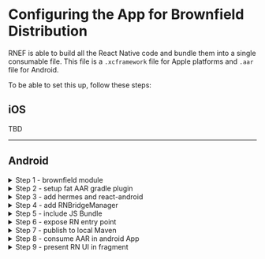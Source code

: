 # Configuring the App for Brownfield Distribution

RNEF is able to build all the React Native code and bundle them into a single consumable file. This file is a `.xcframework` file for Apple platforms and `.aar` file for Android.

To be able to set this up, follow these steps:

## iOS

TBD

<hr/>

## Android

<details>
<summary>Step 1 - brownfield module</summary>
<br/>
In this step, we will create a new android library module within our React-Native project, which will embed the UI we develop in React-Native and exposes the APIs related to loading React-Native UI into a native android app. 
    
Let’s open our React-Native android folder in Android Studio and create a new android library:
    
- Go to File → New Module → Android Library
        
    ![Verify Aar plugin setup](./docs/assets/android-brownfield/create_module.png)
        
- Once the sync finishes, run your RN app to make sure nothing cashes.
- Let’s also try to generate the release AAR of both `app` and `rnbrownfield` module by running `./gradlew assembleRelease` in android directory, to make sure everything works at this stage.
</details>

<details>
<summary>Step 2 - setup fat AAR gradle plugin</summary>
<br/>

We are now required to leverage a gradle plugin to generate a fat AAR from our `rnbrownfield` module. This gradle plugin is an inspiration from already available OSS plugins for generating a fat AAR.
    
- We will use https://github.com/callstack/big-fat-aar to help us generate a fat AAR. There’s a latest published version [here](https://github.com/callstack/big-fat-aar/packages/2290113), which we will consume.
- Add the following code to your `android/build.gradle` and `rnbrownfield/build.gradle` files:
    
    ```diff
    diff --git a/android/build.gradle b/android/build.gradle
    index a62d6da..6e38d66 100644
    --- a/android/build.gradle
    +++ b/android/build.gradle
    @@ -8,6 +8,14 @@ buildscript {
             kotlinVersion = "2.0.21"
         }
         repositories {
    +        maven {
    +            name = "GitHubPackages"
    +            url = uri("https://maven.pkg.github.com/callstack/big-fat-aar")
    +            credentials {
    +                username = System.getenv("GITHUB_USERNAME")
    +                password = System.getenv("GITHUB_TOKEN")
    +            }
    +        }
             google()
             mavenCentral()
         }
    @@ -15,6 +23,7 @@ buildscript {
             classpath("com.android.tools.build:gradle")
             classpath("com.facebook.react:react-native-gradle-plugin")
             classpath("org.jetbrains.kotlin:kotlin-gradle-plugin")
    +        classpath("org.bigfataar:plugin:0.0.3")
         }
     }
     
    diff --git a/android/rnbrownfield/build.gradle.kts b/android/rnbrownfield/build.gradle.kts
    index 6b51bb3..ba19363 100644
    --- a/android/rnbrownfield/build.gradle.kts
    +++ b/android/rnbrownfield/build.gradle.kts
    @@ -1,6 +1,7 @@
     plugins {
         id("com.android.library")
         id("org.jetbrains.kotlin.android")
    +    id("org.bigfataar.plugin")
     }
     
     android {
    
    ```
    
- Since we are consuming packages from private Github packages, you’ll need to provide your Github creds from ENV or you can add manually.
- Run `./gradlew assembleRelease` to verify nothing crashes. You should see the following logs in your terminal and it should end with success.
        
    ![Verify Aar plugin setup](./docs/assets/android-brownfield/verify_aar_plugin_setup.png)
        
</details>


<details>
<summary>Step 3 - add hermes and react-android</summary>
<br/>

We will now add `hermes-android` and `react-android` to the dependencies of `rnbrownfield` . These dependencies are required to provide the react-native and hermes implementation details for our brownfield module. 

- Add the following code to `rnbrownfield/build.gradle`

```diff
diff --git a/android/rnbrownfield/build.gradle.kts b/android/rnbrownfield/build.gradle.kts
index ba19363..cf53ff2 100644
--- a/android/rnbrownfield/build.gradle.kts
+++ b/android/rnbrownfield/build.gradle.kts
@@ -35,6 +35,9 @@ android {
 
 dependencies {
 
+    api("com.facebook.react:react-android:0.77.0")
+    api("com.facebook.react:hermes-android:0.77.0")
+
     implementation("androidx.core:core-ktx:1.15.0")
     implementation("androidx.appcompat:appcompat:1.7.0")
     implementation("com.google.android.material:material:1.12.0")

```

- Sync your project and run `./gradlew assembleRelease` to make sure everything works.

</details>

<details>
<summary>Step 4 - add RNBridgeManager</summary>
<br/>

Here we are going to add the code required to load react-native application and expose it as a function.

- Add a file called `RNBridgeManager.kt` in `rnbrownfield` module then add the following code to it:

```kt
import android.app.Application
import com.facebook.react.ReactNativeHost
import com.facebook.react.ReactPackage
import com.facebook.react.PackageList
import com.facebook.react.defaults.DefaultReactNativeHost
import com.facebook.react.soloader.OpenSourceMergedSoMapping
import com.facebook.soloader.SoLoader

class RNBridgeManager {
    companion object {
        val shared: RNBridgeManager by lazy { RNBridgeManager() }
        private var reactNativeHost: ReactNativeHost? = null
    }

    fun getReactNativeHost(): ReactNativeHost? {
        return reactNativeHost
    }

    fun initialize(
        application: Application,
    ) {
        if (reactNativeHost == null) {
            SoLoader.init(application, OpenSourceMergedSoMapping)
            reactNativeHost =
                object : DefaultReactNativeHost(application) {
                    override fun getUseDeveloperSupport(): Boolean {
                        return BuildConfig.DEBUG
                    }

                    override fun getPackages(): MutableList<ReactPackage> {
                        val packages: MutableList<ReactPackage> = PackageList(application).packages
                        return packages
                    }

                    override fun getJSMainModuleName(): String {
                        return "index"
                    }

                    override fun getBundleAssetName(): String {
                        return "index.android.bundle"
                    }

                    override val isNewArchEnabled: Boolean = BuildConfig.IS_NEW_ARCHITECTURE_ENABLED
                    override val isHermesEnabled: Boolean = BuildConfig.IS_HERMES_ENABLED
                }
        }
    }
}
```

- Add the following diff to `rnbrownfield/build.gradle.kts` for using java 17:

```diff
diff --git a/android/rnbrownfield/build.gradle.kts b/android/rnbrownfield/build.gradle.kts
index cf53ff2..003fcd6 100644
--- a/android/rnbrownfield/build.gradle.kts
+++ b/android/rnbrownfield/build.gradle.kts
@@ -25,11 +25,11 @@ android {
         }
     }
     compileOptions {
-        sourceCompatibility = JavaVersion.VERSION_1_8
-        targetCompatibility = JavaVersion.VERSION_1_8
+        sourceCompatibility = JavaVersion.VERSION_17
+        targetCompatibility = JavaVersion.VERSION_17
     }
     kotlinOptions {
-        jvmTarget = "1.8"
+        jvmTarget = "17"
     }
 }
```

- Add the following diff to set `buildConfigField`:

```diff
diff --git a/android/rnbrownfield/build.gradle.kts b/android/rnbrownfield/build.gradle.kts
index cf53ff2..0be2ef5 100644
--- a/android/rnbrownfield/build.gradle.kts
+++ b/android/rnbrownfield/build.gradle.kts
@@ -22,14 +22,16 @@ android {
                 getDefaultProguardFile("proguard-android-optimize.txt"),
                 "proguard-rules.pro"
             )
+            buildConfigField("boolean", "IS_NEW_ARCHITECTURE_ENABLED", properties["newArchEnabled"].toString())
+            buildConfigField("boolean", "IS_HERMES_ENABLED", properties["hermesEnabled"].toString())
         }
     }
 }
 ```

 - Finally, add the following diff to `rnbrownfield/build.gradle`:

 ```diff

diff --git a/android/rnbrownfield/build.gradle.kts b/android/rnbrownfield/build.gradle.kts
index 0be2ef5..94d1a3a 100644
--- a/android/rnbrownfield/build.gradle.kts
+++ b/android/rnbrownfield/build.gradle.kts
@@ -4,6 +4,11 @@ plugins {
     id("org.bigfataar.plugin")
 }
 
+val appProject = project(":app")
+val appBuildDir: Directory = appProject.layout.buildDirectory.get()
+val moduleBuildDir: Directory = layout.buildDirectory.get()
+val autolinkingJavaSources = "generated/autolinking/src/main/java"
+
 android {
     namespace = "com.callstack.rnbrownfield"
     compileSdk = 34
@@ -33,6 +38,11 @@ android {
     kotlinOptions {
         jvmTarget = "17"
     }
+    sourceSets {
+        getByName("main") {
+            java.srcDirs("$moduleBuildDir/$autolinkingJavaSources")
+        }
+    }
 }
 
 dependencies {
@@ -46,4 +56,14 @@ dependencies {
     testImplementation("junit:junit:4.13.2")
     androidTestImplementation("androidx.test.ext:junit:1.2.1")
     androidTestImplementation("androidx.test.espresso:espresso-core:3.6.1")
+}
+
+tasks.register<Copy>("copyAutolinkingSources") {
+    dependsOn(":app:generateAutolinkingPackageList")
+    from("$appBuildDir/$autolinkingJavaSources")
+    into("$moduleBuildDir/$autolinkingJavaSources")
+}
+
+tasks.named("preBuild").configure{
+    dependsOn("copyAutolinkingSources")
 }
 ```

 - Run `./gradlew assembleRelease` to make sure everything works
</details>

<details>
<summary>Step 5 - include JS Bundle</summary>
<br/>

Here we need to configure our gradle setup in a way that when we are generating the Aar, our JS bundle is included inside of it. To achieve it, we will add dependency on the RNGP task that generates the JS bundle for our `app` module. Add the following diff:

```diff
diff --git a/android/rnbrownfield/build.gradle.kts b/android/rnbrownfield/build.gradle.kts
index 1eeffc0..a54f1a0 100644
--- a/android/rnbrownfield/build.gradle.kts
+++ b/android/rnbrownfield/build.gradle.kts
@@ -41,6 +41,8 @@ android {
     }
     sourceSets {
         getByName("main") {
+            assets.srcDirs("$appBuildDir/generated/assets/createBundleReleaseJsAndAssets")
             java.srcDirs("$moduleBuildDir/$autolinkingJavaSources")
         }
     }
@@ -97,4 +99,11 @@ tasks.register<Copy>("copyAutolinkingSources") {
 
 tasks.named("preBuild").configure{
     dependsOn("copyAutolinkingSources")
+    val buildType = when {
+        gradle.startParameter.taskNames.any { it.contains("Release", ignoreCase = true) } -> "Release"
+        else -> "Debug"
+    }
+    if (buildType == "Release") {
+        dependsOn(":app:createBundleReleaseJsAndAssets")
+    }
 }
\ No newline at end of file

```
</details>

<details>
<summary>Step 6 - expose RN entry point</summary>
<br/>

In this step, we will expose a RN entry point in a way which is consumable by the native android app. We will wrap our RN UI in a `FrameLayout` so the Android app can render it easily.

Let’s start off by creating a new file called `RNViewFactory` and add the following code to it:

```kt
import android.content.Context
import android.os.Bundle
import android.widget.FrameLayout
import com.facebook.react.ReactInstanceManager
import com.facebook.react.ReactRootView

object RNViewFactory {
    fun createFrameLayout(
        context: Context,
        params: Bundle? = null,
    ): FrameLayout {
        val reactView = ReactRootView(context)
        val reactNativeHost = RNBridgeManager.shared.getReactNativeHost()
        val instanceManager: ReactInstanceManager? = reactNativeHost?.reactInstanceManager
        reactView.startReactApplication(
            instanceManager,
            "BrownfieldTest",
            params,
        )
        return reactView
    }
}
```
</details>

<details>
<summary>Step 7 - publish to local Maven</summary>
<br/>

To publish a AAR to local maven, we can leverage a plugin called `maven-publish` . Let’s add the following code to include this plugin and sync:

```diff
diff --git a/android/rnbrownfield/build.gradle.kts b/android/rnbrownfield/build.gradle.kts
index 94d1a3a..6daca0b 100644
--- a/android/rnbrownfield/build.gradle.kts
+++ b/android/rnbrownfield/build.gradle.kts
@@ -2,6 +2,7 @@ plugins {
     id("com.android.library")
     id("org.jetbrains.kotlin.android")
     id("org.bigfataar.plugin")
+    `maven-publish`
 }
 
 val appProject = project(":app")

```

Now, we need to configure publishing to local maven. Add the following code:

```diff
diff --git a/android/rnbrownfield/build.gradle.kts b/android/rnbrownfield/build.gradle.kts
index 94d1a3a..8fe74e0 100644
--- a/android/rnbrownfield/build.gradle.kts
+++ b/android/rnbrownfield/build.gradle.kts
@@ -58,6 +59,36 @@ dependencies {
     androidTestImplementation("androidx.test.espresso:espresso-core:3.6.1")
 }
 
+publishing {
+    publications {
+        create<MavenPublication>("mavenAar") {
+            groupId = "com.callstack"
+            artifactId = "rnbrownfield"
+            version = "0.0.1-local"
+            artifact("$moduleBuildDir/outputs/aar/rnbrownfield-release.aar")
+
+            pom {
+                withXml {
+                    asNode().appendNode("dependencies").apply {
+                        configurations.getByName("api").allDependencies.forEach { dependency ->
+                            appendNode("dependency").apply {
+                                appendNode("groupId", dependency.group)
+                                appendNode("artifactId", dependency.name)
+                                appendNode("version", dependency.version)
+                                appendNode("scope", "compile")
+                            }
+                        }
+                    }
+                }
+            }
+        }
+    }
+
+    repositories {
+        mavenLocal() // Publishes to the local Maven repository (~/.m2/repository by default)
+    }
+}
+
 tasks.register<Copy>("copyAutolinkingSources") {
     dependsOn(":app:generateAutolinkingPackageList")
     from("$appBuildDir/$autolinkingJavaSources")

```

Next, we need to leverage `rnef` to generate `aar`:

1. Add `@rnef/plugin-brownfield-android` as a dependency
2. Register the brownfield plugin in `rnef.config.mjs`

   ```js
   // rnef.config.mjs
   // ...
   import { pluginBrownfieldAndroid } from '@rnef/plugin-brownfield-android';

   export default {
     plugins: [
       // ...
       pluginBrownfieldAndroid(),
     ],
     // ...
   };
   ```

1. Generate the framework artifact using the `rnef` cli. Add the following to your `package.json` and run with your package manager like `pnpm publish-aar` or `yarn publish-aar`:

   ```.json
   "package:aar": "rnef package:aar --variant Release --module-name rnbrownfield --package-name com.callstack.rnbrownfield",
   "publish-aar": "pnpm package:aar && rnef publish-local:aar --module-name rnbrownfield"
   ```

</details>


<details>
<summary>Step 8 - consume AAR in android App</summary>
<br/>

>Here, a pre-requisite is having either an existing android app, otherwise create a fresh one in Android Studio. We will follow these steps on a fresh android app.

To consume the AAR from local maven, we will need to add `mavenLocal` for providing the source to find our package in:
    
    ```diff
    diff --git a/app/build.gradle.kts b/app/build.gradle.kts
    index 303f665..1ef398f 100644
    --- a/app/build.gradle.kts
    +++ b/app/build.gradle.kts
    @@ -36,6 +36,7 @@ android {
     }
     
     dependencies {
    	+    implementation("com.callstack:rnbrownfield:0.0.1-local")
     
         implementation(libs.androidx.core.ktx)
         implementation(libs.androidx.appcompat)
    diff --git a/settings.gradle.kts b/settings.gradle.kts
    index f9fab39..085e143 100644
    --- a/settings.gradle.kts
    +++ b/settings.gradle.kts
    @@ -14,6 +14,7 @@ pluginManagement {
     dependencyResolutionManagement {
         repositoriesMode.set(RepositoriesMode.FAIL_ON_PROJECT_REPOS)
         repositories {
    +        mavenLocal()
             google()
             mavenCentral()
         }
    
    ```
    
Perform, sync and run the App to make sure everything works at this step. Next, we are going to initialize the react-native bridge manger in `MainActivity` :
    
    ```diff
    diff --git a/app/src/main/java/com/hurali/androidapp/MainActivity.kt b/app/src/main/java/com/hurali/androidapp/MainActivity.kt
    index 40d7f35..4888bcc 100644
    --- a/app/src/main/java/com/hurali/androidapp/MainActivity.kt
    +++ b/app/src/main/java/com/hurali/androidapp/MainActivity.kt
    @@ -5,6 +5,7 @@ import androidx.activity.enableEdgeToEdge
     import androidx.appcompat.app.AppCompatActivity
     import androidx.core.view.ViewCompat
     import androidx.core.view.WindowInsetsCompat
    +import com.callstack.rnbrownfield.RNBridgeManager
     
     class MainActivity : AppCompatActivity() {
         override fun onCreate(savedInstanceState: Bundle?) {
    @@ -16,5 +17,6 @@ class MainActivity : AppCompatActivity() {
                 v.setPadding(systemBars.left, systemBars.top, systemBars.right, systemBars.bottom)
                 insets
             }
    +        RNBridgeManager.shared.initialize(this.application)
         }
     }
    \ No newline at end of file
    ```
    
At this stage, run your app to make sure all is working. Next, we will add a `Fragment` to host our react-native UI. We will press on a button and present this fragment.

</details>


<details>
<summary>Step 9 - present RN UI in fragment</summary>
<br/>

We will start off by creating a `Fragment` called `RNAppFragment` and add the following code to it:

```kotlin
import android.os.Bundle
import android.view.LayoutInflater
import android.view.View
import android.view.ViewGroup
import androidx.fragment.app.Fragment
import com.callstack.rnbrownfield.RNViewFactory

class RNAppFragment : Fragment() {
    override fun onCreateView(
        inflater: LayoutInflater,
        container: ViewGroup?,
        savedInstanceState: Bundle?,
    ): View? =
        this.context?.let {
            RNViewFactory.createFrameLayout(it)
        }
}
```

We now have to show this fragment. For this, let’s first add a button in `layout_main` :

```xml
    <Button
        android:id="@+id/show_rn_app_btn"
        android:layout_width="wrap_content"
        android:layout_height="wrap_content"
        android:text="Show RN App"
        app:layout_constraintBottom_toBottomOf="parent"
        app:layout_constraintEnd_toEndOf="parent"
        app:layout_constraintStart_toStartOf="parent"
        app:layout_constraintTop_toTopOf="parent" />
```

Next, we will add a `onClickListener` to this button and show the fragment:

```diff
diff --git a/app/src/main/java/com/hurali/androidapp/MainActivity.kt b/app/src/main/java/com/hurali/androidapp/MainActivity.kt
index 4888bcc..4a54182 100644
--- a/app/src/main/java/com/hurali/androidapp/MainActivity.kt
+++ b/app/src/main/java/com/hurali/androidapp/MainActivity.kt
@@ -1,6 +1,7 @@
 package com.hurali.androidapp
 
 import android.os.Bundle
+import android.widget.Button
 import androidx.activity.enableEdgeToEdge
 import androidx.appcompat.app.AppCompatActivity
 import androidx.core.view.ViewCompat
@@ -8,6 +9,8 @@ import androidx.core.view.WindowInsetsCompat
 import com.callstack.rnbrownfield.RNBridgeManager
 
 class MainActivity : AppCompatActivity() {
+    private lateinit var showRNAppBtn: Button
+
     override fun onCreate(savedInstanceState: Bundle?) {
         super.onCreate(savedInstanceState)
         enableEdgeToEdge()
@@ -18,5 +21,13 @@ class MainActivity : AppCompatActivity() {
             insets
         }
         RNBridgeManager.shared.initialize(this.application)
+
+        showRNAppBtn = findViewById(R.id.show_rn_app_btn)
+        showRNAppBtn.setOnClickListener {
+            supportFragmentManager
+                .beginTransaction()
+                .replace(R.id.fragmentContainer, RNAppFragment())
+                .commit()
+        }
     }
 }
\ No newline at end of file

```

We'll need to add a placeholder container for attaching our fragment. Let’s add the following code:

```diff
diff --git a/app/src/main/res/layout/activity_main.xml b/app/src/main/res/layout/activity_main.xml
index 35db350..9c615eb 100644
--- a/app/src/main/res/layout/activity_main.xml
+++ b/app/src/main/res/layout/activity_main.xml
@@ -17,4 +17,8 @@
         app:layout_constraintStart_toStartOf="parent"
         app:layout_constraintTop_toTopOf="parent" />
 
+    <FrameLayout
+        android:id="@+id/fragmentContainer"
+        android:layout_width="match_parent"
+        android:layout_height="match_parent" />
 </androidx.constraintlayout.widget.ConstraintLayout>
\ No newline at end of file

```

Everything is setup for us now and it’s time to test. Run the app and see all works fine.

</details>